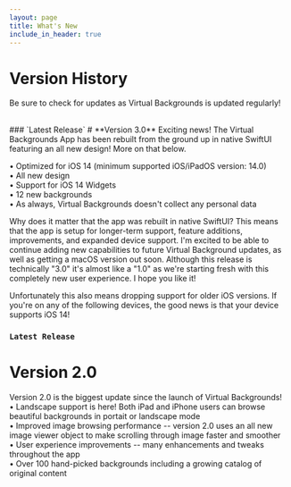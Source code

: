 ```yaml
---
layout: page
title: What's New
include_in_header: true
---
```


# Version History
Be sure to check for updates as Virtual Backgrounds is updated regularly!

<br>
### `Latest Release`
# **Version 3.0**
Exciting news! The Virtual Backgrounds App has been rebuilt from the ground up in native SwiftUI featuring an all new design! More on that below.<br>

• Optimized for iOS 14 (minimum supported iOS/iPadOS version: 14.0)<br>
• All new design<br>
• Support for iOS 14 Widgets<br>
• 12 new backgrounds<br>
• As always, Virtual Backgrounds doesn't collect any personal data<br>

Why does it matter that the app was rebuilt in native SwiftUI? This means that the app is setup for longer-term support, feature additions, improvements, and expanded device support. I'm excited to be able to continue adding new capabilities to future Virtual Background updates, as well as getting a macOS version out soon. 
Although this release is technically "3.0" it's almost like a "1.0" as we're starting fresh with this completely new user experience. I hope you like it!

Unfortunately this also means dropping support for older iOS versions. If you're on any of the following devices, the good news is that your device supports iOS 14!<br>


### `Latest Release`
# **Version 2.0**
Version 2.0 is the biggest update since the launch of Virtual Backgrounds!<br>
• Landscape support is here! Both iPad and iPhone users can browse beautiful backgrounds in portait or landscape mode<br>
• Improved image browsing performance -- version 2.0 uses an all new image viewer object to make scrolling through image faster and smoother<br>
• User experience improvements -- many enhancements and tweaks throughout the app<br>
• Over 100 hand-picked backgrounds including a growing catalog of original content<br>
